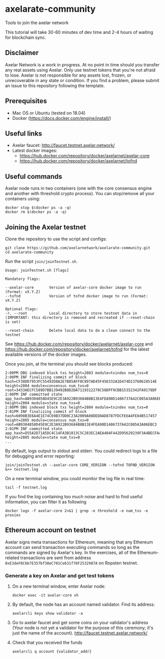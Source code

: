 # axelarate-community
Tools to join the axelar network

This tutorial will take 30-60 minutes of dev time and 2-4 hours of waiting for blockchain sync.

## Disclaimer
Axelar Network is a work in progress. At no point in time should you transfer any real assets using Axelar. Only use testnet tokens that you're not afraid to lose. Axelar is not responsible for any assets lost, frozen, or unrecoverable in any state or condition. If you find a problem, please submit an issue to this repository following the template.


## Prerequisites
- Mac OS or Ubuntu (tested on 18.04)
- Docker (https://docs.docker.com/engine/install/)

## Useful links
- Axelar faucet: http://faucet.testnet.axelar.network/
- Latest docker images:
  + https://hub.docker.com/repository/docker/axelarnet/axelar-core
  + https://hub.docker.com/repository/docker/axelarnet/tofnd

## Useful commands
Axelar node runs in two containers (one with the core consensus engine and another with threshold crypto process). You can stop/remove all your containers using:
```
docker stop $(docker ps -a -q)
docker rm $(docker ps -a -q)
```

## Joining the Axelar testnet

Clone the repository to use the script and configs:

```
git clone https://github.com/axelarnetwork/axelarate-community.git
cd axelarate-community
```

Run the script `join/joinTestnet.sh`.
```
Usage: joinTestnet.sh [flags]

Mandatory flags:

--axelar-core       Version of axelar-core docker image to run (Format: vX.Y.Z)
--tofnd             Version of tofnd docker image to run (Format: vX.Y.Z)

Optional flags:
-r, --root          Local directory to store testnet data in (IMPORTANT: this directory is removed and recreated if --reset-chain is set)

--reset-chain       Delete local data to do a clean connect to the testnet

```
See https://hub.docker.com/repository/docker/axelarnet/axelar-core and https://hub.docker.com/repository/docker/axelarnet/tofnd for the latest available versions of the docker images.

Once you join, at the terminal you should see blocks produced:

```
2:00PM DBG indexed block txs height=2803 module=txindex num_txs=0
2:00PM INF finalizing commit of block hash=CF38DD7953FC55492D8A2E7B85AFF0C897AD45F456332A1D474D13760628514E height=2804 module=consensus num_txs=0 root=3433AECFC589D7BB139492B8D2DA7119312270C58DFF9CBB15352342FA9178DF
2:00PM INF committed state app_hash=AB9304858D45E9C2E3A922B93684B8B13E4FEA90D1406737A42C085A3A06EBC3 height=2804 module=state num_txs=0
2:00PM DBG indexed block txs height=2804 module=txindex num_txs=0
2:01PM INF finalizing commit of block hash=6098B3E6A4E1E74C69B37DD0C23A2009A08DED8AD8787FDCFE6A4FE84B517457 height=2805 module=consensus num_txs=0 root=AB9304858D45E9C2E3A922B93684B8B13E4FEA90D1406737A42C085A3A06EBC3
2:01PM INF committed state app_hash=D55A2D71A5DC4C14FA3B1813C5C283EC2AEA404F442D95629239F3A4BECFA40A height=2805 module=state num_txs=0
...
```
By default, logs output to stdout and stderr. You could redirect logs to a file for debugging and error reporting:
```
join/joinTestnet.sh --axelar-core CORE_VERSION --tofnd TOFND_VERSION &>> testnet.log
```
On a new terminal window, you could monitor the log file in real time:
```
tail -f testnet.log
```
If you find the log containing too much noise and hard to find useful information, you can filter it as following
```
docker logs -f axelar-core 2>&1 | grep -e threshold -e num_txs -e proxies
```

## Ethereum account on testnet
Axelar signs meta transactions for Ethereum, meaning that any Ethereum account can send transaction executing commands so long as the commands are signed by Axelar's key. In the exercises, all of the Ethereum-related transactions are sent from address `0xE3deF8C6b7E357bf38eC701Ce631f78F2532987A` on Ropsten testnet.

### Generate a key on Axelar and get test tokens
1. On a new terminal window, enter Axelar node:
    ```
    docker exec -it axelar-core sh
    ```
2. By default, the node has an account named validator. Find its address:
    ```
    axelarcli keys show validator -a
    ```
3. Go to axelar faucet and get some coins on your validator's address (Your node is not yet a validator for the purpose of this ceremony; it's just the name of the account). http://faucet.testnet.axelar.network/

4. Check that you received the funds
    ```
    axelarcli q account {validator_addr}
    ```

